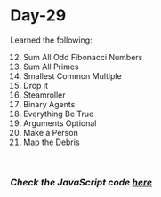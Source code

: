 # Day-29
Learned the following:

12. Sum All Odd Fibonacci Numbers
13. Sum All Primes
14. Smallest Common Multiple
15. Drop it
16. Steamroller
17. Binary Agents
18. Everything Be True
19. Arguments Optional
20. Make a Person
21. Map the Debris

<br>

### <i>Check the JavaScript code [here](./index.js)</i>  